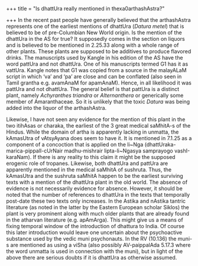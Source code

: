 +++
title = "Is dhattUra really mentioned in thexa0arthashAstra?"

+++
In the recent past people have generally believed that the arthashAstra
represents one of the earliest mentions of dhattUra (*Datura metel*)
that is believed to be of pre-Columbian New World origin. Is the mention
of the dhattUra in the AS for true? It supposedly comes in the section
on liquors and is believed to be mentioned in 2.25.33 along with a whole
range of other plants. These plants are supposed to be additives to
produce flavored drinks. The manuscripts used by Kangle in his edition
of the AS have the word pattUra and not dhattUra. One of his manuscripts
termed G1 has it as vattUra. Kangle notes that G1 was copied from a
source in the malayALaM script in which ‘va’ and ‘pa’ are close and can
be conflated (also seen in Tamil grantha e.g. avamAnaM for apamAnaM).
Hence, in all likelihood it was pattUra and not dhattUra. The general
belief is that pattUra is a distinct plant, namely *Achyranthes
triandra* or *Alternanthera* or generically some member of
Amaranthaceae. So it is unlikely that the toxic *Datura* was being added
into the liquor of the arthashAstra.

Likewise, I have not seen any evidence for the mention of this plant in
the two itihAsas or charaka, the earliest of the 3 great medical
saMhitA-s of the Hindus. While the domain of artha is apparently lacking
in unmatta, the kAmasUtra of vAtsyAyana does seem to have it. It is
mentioned in 7.1.25 as a component of a concoction that is applied on
the li\~Nga (dhattUraka-marica-pippalI-cUrNair madhu-mishrair
lipta-li\~Ngasya samprayogo vashI-karaNam). If there is any reality to
this claim it might be the supposed erogenic role of tropanes. Likewise,
both dhattUra and pattUra are apparently mentioned in the medical
saMhitA of sushruta. Thus, the kAmasUtra and the sushruta saMhitA happen
to be the earliest surviving texts with a mention of the dhattUra plant
in the old world. The absence of evidence is not necessarily evidence
for absence. However, it should be noted that the number of references
to dhattUra in the texts that temporally post-date these two texts only
increases. In the Astika and nAstika tantric literature (as noted in the
latter by the Eastern European scholar Siklos) the plant is very
prominent along with much older plants that are already found in the
atharvan literature (e.g. apAmArga). This might give us a means of
fixing temporal window of the introduction of dhattura to India. Of
course this later introduction would leave one uncertain about the
psychoactive substance used by the vedic muni psychonauts. In the RV
(10.136) the muni-s are mentioned as using a viSha (also possibly
AV-paippalAda 5.17.3 where the word unmatta is used in connection with
the muni), but in light of the above there are serious doubts if it is
dhattUra as otherwise assumed.
